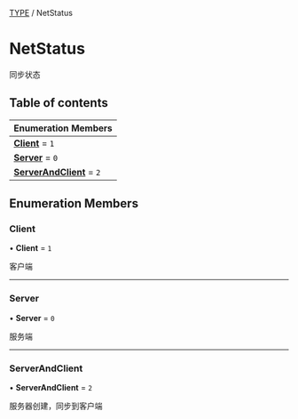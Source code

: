 [TYPE](../groups/Core.TYPE.md) / NetStatus

# NetStatus <Badge type="tip" text="Enumeration" /> <Score text="NetStatus" />

同步状态

## Table of contents

| Enumeration Members |
| :-----|
| **[Client](mw.NetStatus.md#client)** = ``1`` <br> |
| **[Server](mw.NetStatus.md#server)** = ``0`` <br> |
| **[ServerAndClient](mw.NetStatus.md#serverandclient)** = ``2`` <br> |

## Enumeration Members

### Client <Score text="Client" /> 

• **Client** = ``1``

客户端

___

### Server <Score text="Server" /> 

• **Server** = ``0``

服务端

___

### ServerAndClient <Score text="ServerAndClient" /> 

• **ServerAndClient** = ``2``

服务器创建，同步到客户端
